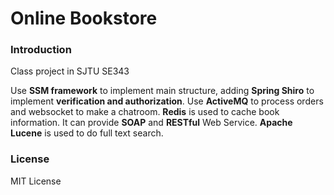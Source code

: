 # Online Bookstore

### Introduction

Class project in SJTU SE343

Use <strong>SSM framework</strong> to implement main structure, adding <strong>Spring Shiro</strong> to implement <strong>verification and authorization</strong>. Use <strong>ActiveMQ</strong> to process orders and websocket to make a chatroom. <strong>Redis</strong> is used to cache book information. It can provide <b>SOAP</b> and <b>RESTful</b> Web Service. <b>Apache Lucene</b> is used to do full text search.

### License

MIT License



